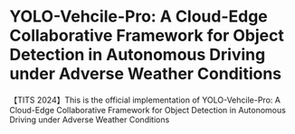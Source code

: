 # YOLO-Vehcile-Pro: A Cloud-Edge Collaborative Framework for Object Detection in Autonomous Driving under Adverse Weather Conditions
【TITS 2024】This is the official implementation of YOLO-Vehcile-Pro: A Cloud-Edge Collaborative Framework for Object Detection in Autonomous Driving under Adverse Weather Conditions
